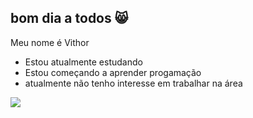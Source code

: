 ## bom dia a todos 😸

Meu nome é Vithor

- Estou atualmente estudando
- Estou começando a aprender progamação
- atualmente não tenho interesse em trabalhar na área


 
 
 ![](https://media1.tenor.com/m/SoEwkNSZshYAAAAC/anime-frieren.gif)
